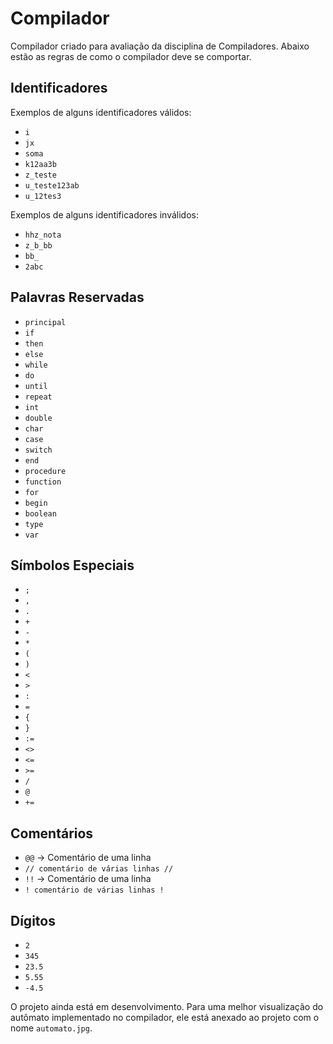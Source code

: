 # Compilador

Compilador criado para avaliação da disciplina de Compiladores. Abaixo estão as regras de como o compilador deve se comportar.

## Identificadores

Exemplos de alguns identificadores válidos:
- `i`
- `jx`
- `soma`
- `k12aa3b`
- `z_teste`
- `u_teste123ab`
- `u_12tes3`

Exemplos de alguns identificadores inválidos:
- `hhz_nota`
- `z_b_bb`
- `bb_`
- `2abc`

## Palavras Reservadas

- `principal`
- `if`
- `then`
- `else`
- `while`
- `do`
- `until`
- `repeat`
- `int`
- `double`
- `char`
- `case`
- `switch`
- `end`
- `procedure`
- `function`
- `for`
- `begin`
- `boolean`
- `type`
- `var`

## Símbolos Especiais

- `;`
- `,`
- `.`
- `+`
- `-`
- `*`
- `(`
- `)`
- `<`
- `>`
- `:`
- `=`
- `{`
- `}`
- `:=`
- `<>`
- `<=`
- `>=`
- `/`
- `@`
- `+=`

## Comentários

- `@@` -> Comentário de uma linha
- `// comentário de várias linhas //`
- `!!` -> Comentário de uma linha
- `! comentário de várias linhas !`

## Dígitos

- `2`
- `345`
- `23.5`
- `5.55`
- `-4.5`

O projeto ainda está em desenvolvimento. Para uma melhor visualização do autômato implementado no compilador, ele está anexado ao projeto com o nome `automato.jpg`.
